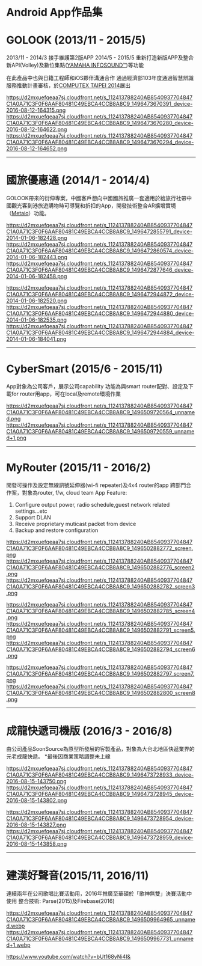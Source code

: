 # Android App作品集

# GOLOOK (2013/11 - 2015/5)

2013/11 - 2014/3 接手維護第2版APP
2014/5 - 2015/5 重新打造新版APP及整合新API(Volley)及數位集點([YAMAHA INFOSOUND™](https://archive.yamaha.com/ja/news_release/2013/13050701.html))等功能

在此產品中也與日籍工程師和iOS夥伴溝通合作
通過經濟部103年度通過智慧辨識服務推動計畫審核，於[COMPUTEX TAIPEI 2014](https://www.youtube.com/watch?v=22yMqF9U1lo)展出


https://d2mxuefqeaa7sj.cloudfront.net/s_112413788240AB8540937704847C1A0A71C3F0F6AAF80481C49EBCA4CCB8A8C9_1496473670391_device-2016-08-12-164315.png
https://d2mxuefqeaa7sj.cloudfront.net/s_112413788240AB8540937704847C1A0A71C3F0F6AAF80481C49EBCA4CCB8A8C9_1496473670280_device-2016-08-12-164622.png
https://d2mxuefqeaa7sj.cloudfront.net/s_112413788240AB8540937704847C1A0A71C3F0F6AAF80481C49EBCA4CCB8A8C9_1496473670294_device-2016-08-12-164652.png

----------
# 國旅優惠通 (2014/1 - 2014/4)

GOLOOK帶來的衍伸專案，中國客戶想向中國國旅推廣一套適用於給旅行社帶中國觀光客到港旅遊購物時可導覽和折扣的App，開發技術整合AR擴增實境（[Metaio](http://www.metaio.eu/)）功能。

https://d2mxuefqeaa7sj.cloudfront.net/s_112413788240AB8540937704847C1A0A71C3F0F6AAF80481C49EBCA4CCB8A8C9_1496472855791_device-2014-01-06-182428.png
https://d2mxuefqeaa7sj.cloudfront.net/s_112413788240AB8540937704847C1A0A71C3F0F6AAF80481C49EBCA4CCB8A8C9_1496472860574_device-2014-01-06-182443.png
https://d2mxuefqeaa7sj.cloudfront.net/s_112413788240AB8540937704847C1A0A71C3F0F6AAF80481C49EBCA4CCB8A8C9_1496472877646_device-2014-01-06-182458.png

https://d2mxuefqeaa7sj.cloudfront.net/s_112413788240AB8540937704847C1A0A71C3F0F6AAF80481C49EBCA4CCB8A8C9_1496472944872_device-2014-01-06-182520.png
https://d2mxuefqeaa7sj.cloudfront.net/s_112413788240AB8540937704847C1A0A71C3F0F6AAF80481C49EBCA4CCB8A8C9_1496472944880_device-2014-01-06-182535.png
https://d2mxuefqeaa7sj.cloudfront.net/s_112413788240AB8540937704847C1A0A71C3F0F6AAF80481C49EBCA4CCB8A8C9_1496472944884_device-2014-01-06-184041.png

----------
# CyberSmart (2015/6 - 2015/11)

App對象為公司客戶，展示公司capability
功能為與smart router配對、設定及下載for router用app，可在local及remote環境作業

https://d2mxuefqeaa7sj.cloudfront.net/s_112413788240AB8540937704847C1A0A71C3F0F6AAF80481C49EBCA4CCB8A8C9_1496509720564_unnamed.png
https://d2mxuefqeaa7sj.cloudfront.net/s_112413788240AB8540937704847C1A0A71C3F0F6AAF80481C49EBCA4CCB8A8C9_1496509720559_unnamed+1.png



----------
# MyRouter (2015/11 - 2016/2)

開發可操作及設定無線訊號延伸器(wi-fi repeater)及4x4 router的app
跨部門合作案，對象為router, f/w, cloud team
App Feature:

1. Configure output power, radio schedule,guest network related settings...etc
2. Support DLAN
3. Receive proprietary muticast packet from device
4. Backup and restore configuration


https://d2mxuefqeaa7sj.cloudfront.net/s_112413788240AB8540937704847C1A0A71C3F0F6AAF80481C49EBCA4CCB8A8C9_1496502882772_screen.png
https://d2mxuefqeaa7sj.cloudfront.net/s_112413788240AB8540937704847C1A0A71C3F0F6AAF80481C49EBCA4CCB8A8C9_1496502882776_screen2.png
https://d2mxuefqeaa7sj.cloudfront.net/s_112413788240AB8540937704847C1A0A71C3F0F6AAF80481C49EBCA4CCB8A8C9_1496502882782_screen3.png

https://d2mxuefqeaa7sj.cloudfront.net/s_112413788240AB8540937704847C1A0A71C3F0F6AAF80481C49EBCA4CCB8A8C9_1496502882785_screen4.png
https://d2mxuefqeaa7sj.cloudfront.net/s_112413788240AB8540937704847C1A0A71C3F0F6AAF80481C49EBCA4CCB8A8C9_1496502882791_screen5.png
https://d2mxuefqeaa7sj.cloudfront.net/s_112413788240AB8540937704847C1A0A71C3F0F6AAF80481C49EBCA4CCB8A8C9_1496502882794_screen6.png

https://d2mxuefqeaa7sj.cloudfront.net/s_112413788240AB8540937704847C1A0A71C3F0F6AAF80481C49EBCA4CCB8A8C9_1496502882797_screen7.png
https://d2mxuefqeaa7sj.cloudfront.net/s_112413788240AB8540937704847C1A0A71C3F0F6AAF80481C49EBCA4CCB8A8C9_1496502882800_screen8.png



----------
# 成龍快遞司機版 (2016/3 - 2016/8)

由公司產品SoonSource為原型所發展的客製產品，對象為大台北地區快遞業界的元老成龍快遞。
*最後因商業策略調整未上線

https://d2mxuefqeaa7sj.cloudfront.net/s_112413788240AB8540937704847C1A0A71C3F0F6AAF80481C49EBCA4CCB8A8C9_1496473728933_device-2016-08-15-143750.png
https://d2mxuefqeaa7sj.cloudfront.net/s_112413788240AB8540937704847C1A0A71C3F0F6AAF80481C49EBCA4CCB8A8C9_1496473728945_device-2016-08-15-143802.png

https://d2mxuefqeaa7sj.cloudfront.net/s_112413788240AB8540937704847C1A0A71C3F0F6AAF80481C49EBCA4CCB8A8C9_1496473728954_device-2016-08-15-143827.png
https://d2mxuefqeaa7sj.cloudfront.net/s_112413788240AB8540937704847C1A0A71C3F0F6AAF80481C49EBCA4CCB8A8C9_1496473728959_device-2016-08-15-143858.png

----------
# 建漢好聲音(2015/11, 2016/11)

連續兩年在公司歌唱比賽活動用，2016年推廣至華碩於「歌神無雙」決賽活動中使用
整合技術: Parse(2015)及Firebase(2016)

https://d2mxuefqeaa7sj.cloudfront.net/s_112413788240AB8540937704847C1A0A71C3F0F6AAF80481C49EBCA4CCB8A8C9_1496509964965_unnamed.webp
https://d2mxuefqeaa7sj.cloudfront.net/s_112413788240AB8540937704847C1A0A71C3F0F6AAF80481C49EBCA4CCB8A8C9_1496509967731_unnamed+1.webp

https://www.youtube.com/watch?v=bUt168yNi4I&


